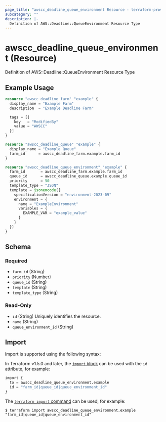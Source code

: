 ```yaml
---
page_title: "awscc_deadline_queue_environment Resource - terraform-provider-awscc"
subcategory: ""
description: |-
  Definition of AWS::Deadline::QueueEnvironment Resource Type
---
```


# awscc_deadline_queue_environment (Resource)

Definition of AWS::Deadline::QueueEnvironment Resource Type

## Example Usage

```terraform
resource "awscc_deadline_farm" "example" {
  display_name = "Example Farm"
  description  = "Example Deadline Farm"

  tags = [{
    key   = "ModifiedBy"
    value = "AWSCC"
  }]
}

resource "awscc_deadline_queue" "example" {
  display_name = "Example Queue"
  farm_id      = awscc_deadline_farm.example.farm_id
}

resource "awscc_deadline_queue_environment" "example" {
  farm_id       = awscc_deadline_farm.example.farm_id
  queue_id      = awscc_deadline_queue.example.queue_id
  priority      = 50
  template_type = "JSON"
  template = jsonencode({
    specificationVersion = "environment-2023-09"
    environment = {
      name = "ExampleEnvironment"
      variables = {
        EXAMPLE_VAR = "example_value"
      }
    }
  })
}
```

<!-- schema generated by tfplugindocs -->
## Schema

### Required

- `farm_id` (String)
- `priority` (Number)
- `queue_id` (String)
- `template` (String)
- `template_type` (String)

### Read-Only

- `id` (String) Uniquely identifies the resource.
- `name` (String)
- `queue_environment_id` (String)

## Import

Import is supported using the following syntax:

In Terraform v1.5.0 and later, the [`import` block](https://developer.hashicorp.com/terraform/language/import) can be used with the `id` attribute, for example:

```terraform
import {
  to = awscc_deadline_queue_environment.example
  id = "farm_id|queue_id|queue_environment_id"
}
```

The [`terraform import` command](https://developer.hashicorp.com/terraform/cli/commands/import) can be used, for example:

```shell
$ terraform import awscc_deadline_queue_environment.example "farm_id|queue_id|queue_environment_id"
```